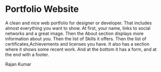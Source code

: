 # Portfolio Website

A clean and nice web portfolio for designer or developer. 
That includes almost everything you want to show. 
At first, your name, links to social networks and a great image.
Then the About section displays more information about you. 
Then the list of Skills it offers. 
Then the list of certificates,Achievements and licenses you have.
It also has a section where it shows some recent work. 
And at the bottom it has a form, and at the end with a footer.

Rajan Kumar
